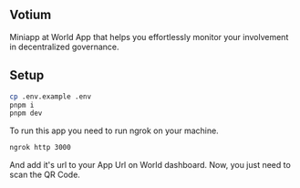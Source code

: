 ## Votium
Miniapp at World App that helps you effortlessly monitor your involvement in decentralized governance. 

## Setup

```bash
cp .env.example .env
pnpm i
pnpm dev

```

To run this app you need to run ngrok on your machine.
```bash
ngrok http 3000

```
And add it's url to your App Url on World dashboard.
Now, you just need to scan the QR Code.
